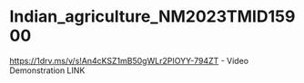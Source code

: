 # Indian_agriculture_NM2023TMID15900

https://1drv.ms/v/s!An4cKSZ1mB50gWLr2PIOYY-794ZT   - Video Demonstration LINK
